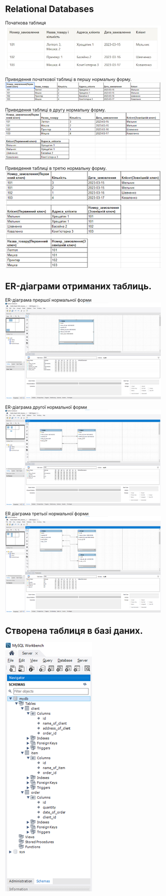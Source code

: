 # Relational Databases

Початкова таблиця
![Початкова таблиця](./assets/initial_table.jpg)

Приведення початкової таблиці в першу нормальну форму.
![Перша нормальна форма](./assets/p1_1nf.png)

Приведення таблиці в другу нормальну форму.
![Друга нормальна форма](./assets/p2_2nf.png)

Приведення таблиці в третю нормальну форму.
![Третя нормальна форма](./assets/p3_3nf.png)

# ER-діаграми отриманих таблиць.

ER-діаграма прершої нормальної форми
![ER-діаграма прершої нормальної форми](./assets/p4_1nf.png)

ER-діаграма другої нормальної форми
![ER-діаграма другої нормальної форми](./assets/p4_2nf.png)

ER діаграма третьої нормальної форми
![ER діаграма третьої нормальної форми](./assets/p4_3nf.png)

# Створена таблиця в базі даних.

![Таблиця в базі даних](./assets/p5.png)
